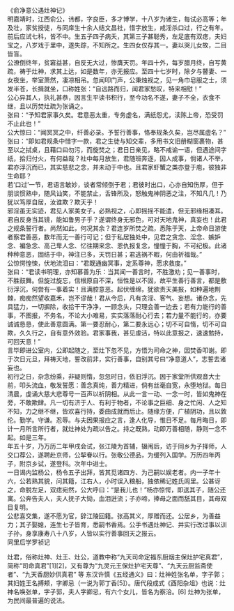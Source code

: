 《俞净意公遇灶神记》  
明嘉靖时，江西俞公，讳都，字良臣，多才博学，十八岁为诸生，每试必高等；年及壮，家贫授徒，与同庠生十余人结文昌社，惜字放生，戒淫杀口过，行之有年。前后应试七科，皆不中。生五子四子病夭，其第三子甚聪秀，左足底有双痣，夫妇宝之，八岁戏于里中，遂失踪，不知所之。生四女仅存其一。妻以哭儿女故，二目皆盲。  
公潦倒终年，贫窘益甚，自反无大过，惨膺天罚。年四十外，每岁腊月终，自写黄疏，祷于灶神，求其上达，如是数年，亦无报应。至四十七岁时，除夕与瞽妻、一女夜坐，举室萧然，凄凉相吊。忽闻叩门声，公秉烛视之，见一角巾皂服之士，须发半苍，长揖就坐，口称姓张：“自远路而归，闻君家愁叹，特来相慰！”  
公心异其人，执礼甚恭，因言生平读书积行，至今功名不遂，妻子不全，衣食不继，且以历焚灶疏为张诵之。  
张曰：“予知君家事久矣。君意恶太重，专务虚名，满纸怨尤，渎陈上帝，恐受罚不止此也！”  
公大惊曰：“闻冥冥之中，纤善必录。予誓行善事，恪奉规条久矣，岂尽属虚名？”  
张曰：“即如君规条中惜字一款，君之生徒与知交辈，多用书文旧册糊窗裹物，甚至以之拭桌，且藉口曰勿污，而旋焚之；君日日亲见，略不戒谕一语，但遇途间字纸，拾归付火，有何益哉？社中每月放生，君随班奔逐，因人成事，倘诸人不举，君亦浮沉而已，其实慈悲之念，并未动于中也。且君家虾蟹之类亦登于庖，彼独非生命耶？  
若‘口过’一节，君语言敏妙，谈者常倾倒于君；君彼时出口，心亦自知伤厚，但于朋谈惯熟中，随风讪笑，不能禁止，舌锋所及，怒触鬼神阴恶之注，不知凡几！乃犹以笃厚自居，汝谁欺？欺天乎！  
邪淫虽无实迹，君见人家美女子，必熟视之，心即摇摇不能遣，但无邪缘相凑耳。君自反身当其镜，能如鲁男子乎？遂谓终身无邪色，可对天地鬼神，真妄也！此君之规条誓行者。尚然如此，何况其余？君连岁所焚之疏，悉陈于天，上帝命日游使者察君善恶，数年而无一善行可记；但于私居独处中，见君之贪念、淫念、嫉妒念、褊急念、高己卑人念、忆往期来念、恩仇报复念，憧憧于胸，不可纪极。此诸种种意恶，固结于中，神注已多，天罚日甚；君逃祸不暇，何由祈福哉。”  
公惊愕惶悚，伏地流泪曰：“君既通幽冥事，定系尊神，愿求救度。”  
张曰：“君读书明理，亦知慕善为乐：当其闻一善言时，不胜激劝；见一善事时，不胜鼓舞。但旋过旋忘，信根原自不深，恒性是以不固，故平生善行善言，都是敷衍浮沉，何尝有一事着实！且满腔意恶。起伏缠绵，犹欲责天美报，如种遍地荆棘，痴痴然望收嘉禾，岂不谬哉！君从今后，凡有贪淫、客气、妄想。诸杂念，先具猛力，一切摒除，收拾干干净净，一顾念头，只理会善一边去；若有力能行的善事，不图报，不务名，不论大小难易，实实落落耐心行去；若力量不能行的，亦要诚诚恳恳，使此善意圆满。第一要忍耐心，第二要永远心；切不可自惰，切不可自欺，久久行之，自有意外效验。君家事我，甚见虔洁，特以此意报之，速速勉持，可回天意！”  
言毕即进公室内，公即起随之，至灶下忽不见，方悟为司命之神，因焚香叩谢。即于次日元旦，拜祷天地，誓改前非，实行善事，自别其号曰“净意道人”，志誓去诸妄也。  
初行之日，杂念纷乘，非疑则惰，忽忽时日，依旧浮沉。因于家堂所供观音大士前，叩头流血，敬发誓愿：善念真纯，善力精进，倘有丝毫自宽，永堕地狱。每日清晨，虔诵大慈大悲尊号一百声以祈阴相。从此一言一动、一念一时，皆如鬼神在旁，不敢欺肆。凡一切有济于人、有利于物者，不论事之巨细、身之忙闲、人之知不知，力之继不继，皆欢喜行持，委曲成就而后止。随缘方便，广植阴功，且以敦伦。勤学。守谦。忍辱。与夫因果报应之言，逢人化导，惟日不足。每月晦日，即计一月所言所行者，就灶神处为疏以告之。持之既熟，动即万善相随，静则一念不起。如是三年。  
年五十岁，乃万历二年甲戌会试，张江陵为首辅，辍闱后，访于同乡为子择师，人交口荐公，遂聘赴京师，公挈眷以行。张敬公德品，为缓列入国学。万历四年丙子，附京乡试，遂登科。次年中进士。  
一日谒内监杨公，杨令五子出拜，皆其觅诸四方、为己嗣以娱老者。内一子年十六，公若熟其貌，问其籍，江右人，小时误入粮船，独依稀记姓氏闾里。公甚讶之，命脱左足，双痣宛然，公大呼曰：“是我儿也！”杨亦惊愕，即送其子，随公还寓。公奔告夫人，夫人抚子大恸，血泪迸流；子亦啼，捧母之面而舐其目，其母双目复明。  
公悲喜交集，遂不愿为官，辞江陵回籍。张高其义，厚赠而还。公居乡，为善益力；其子娶媳，连生七子皆育，悉嗣书香焉。公手书遇灶神记、并实行改过事以训子孙，身享康寿八十八岁，人皆以实行善事回天之报云。  
同里后学罗祯记

灶君，俗称灶神、灶王、灶公，道教中称“九天司命定福东厨烟主保灶护宅真君”，简称“司命真君”[1][2]，又有尊为“九灵元王保灶护宅天尊”、“九天云厨监斋使者”、“九天香厨妙供真君” 等
东汉许慎《五经通义》曰：灶神姓张名单，字子郭；其妇姓王名搏颊，字卿忌（一说为郭丁香[5]）。唐代段成式《酉阳杂俎》也说：灶神名唤张单，字子郭，夫人字卿忌，有六个女儿，皆名为察洽。[6]
灶神为张单，为民间最普遍的说法。
